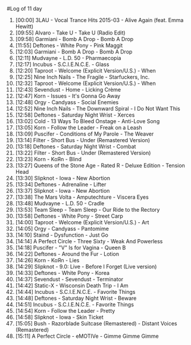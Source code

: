 #Log of 11 day

1. [00:00] 3LAU - Vocal Trance Hits 2015-03 - Alive Again (feat. Emma Hewitt)
1. [09:55] Alvaro - Take U - Take U (Radio Edit)
1. [09:58] Garmiani - Bomb A Drop - Bomb A Drop
1. [11:55] Deftones - White Pony - Pink Maggit
1. [12:03] Garmiani - Bomb A Drop - Bomb A Drop
1. [12:11] Mudvayne - L.D. 50 - Pharmaecopia
1. [12:17] Incubus - S.C.I.E.N.C.E. - Glass
1. [12:20] Taproot - Welcome (Explicit Version/U.S.) - When
1. [12:25] Nine Inch Nails - The Fragile - Starfuckers, Inc.
1. [12:32] Taproot - Welcome (Explicit Version/U.S.) - When
1. [12:43] Sevendust - Home - Licking Crème
1. [12:47] Korn - Issues - It's Gonna Go Away
1. [12:48] Orgy - Candyass - Social Enemies
1. [12:52] Nine Inch Nails - The Downward Spiral - I Do Not Want This
1. [12:58] Deftones - Saturday Night Wrist - Xerces
1. [13:02] Cold - 13 Ways To Bleed Onstage - Anti-Love Song
1. [13:05] Korn - Follow the Leader - Freak on a Leash
1. [13:09] Puscifer - Conditions of My Parole - The Weaver
1. [13:14] Filter - Short Bus - Under (Remastered Version)
1. [13:18] Deftones - Saturday Night Wrist - Combat
1. [13:22] Filter - Short Bus - Under (Remastered Version)
1. [13:23] Korn - KoЯn - Blind
1. [13:27] Queens of the Stone Age - Rated R - Deluxe Edition - Tension Head
1. [13:30] Slipknot - Iowa - New Abortion
1. [13:34] Deftones - Adrenaline - Lifter
1. [13:37] Slipknot - Iowa - New Abortion
1. [13:38] The Mars Volta - Amputechture - Viscera Eyes
1. [13:48] Mudvayne - L.D. 50 - Cradle
1. [13:53] Team Sleep - Team Sleep - Our Ride to the Rectory
1. [13:58] Deftones - White Pony - Street Carp
1. [14:00] Taproot - Welcome (Explicit Version/U.S.) - Art
1. [14:05] Orgy - Candyass - Pantomime
1. [14:10] Staind - Dysfunction - Just Go
1. [14:14] A Perfect Circle - Three Sixty - Weak And Powerless
1. [14:18] Puscifer - "V" Is for Vagina - Queen B
1. [14:22] Deftones - Around the Fur - Lotion
1. [14:26] Korn - KoЯn - Lies
1. [14:29] Slipknot - 9.0: Live - Before I Forget (Live version)
1. [14:33] Deftones - White Pony - Korea
1. [14:37] Sevendust - Sevendust - Terminator
1. [14:42] Static-X - Wisconsin Death Trip - I Am
1. [14:44] Incubus - S.C.I.E.N.C.E. - Favorite Things
1. [14:48] Deftones - Saturday Night Wrist - Beware
1. [14:51] Incubus - S.C.I.E.N.C.E. - Favorite Things
1. [14:54] Korn - Follow the Leader - Pretty
1. [14:58] Slipknot - Iowa - Skin Ticket
1. [15:05] Bush - Razorblade Suitcase (Remastered) - Distant Voices (Remastered)
1. [15:11] A Perfect Circle - eMOTIVe - Gimme Gimme Gimme
